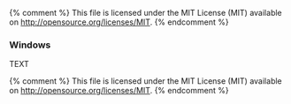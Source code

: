{% comment %}
This file is licensed under the MIT License (MIT) available on
http://opensource.org/licenses/MIT.
{% endcomment %}

### Windows

TEXT

{% comment %}
This file is licensed under the MIT License (MIT) available on
http://opensource.org/licenses/MIT.
{% endcomment %}
